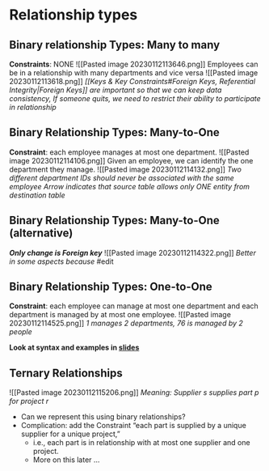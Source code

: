 # Relationship types
## Binary relationship Types: Many to many

**Constraints**: NONE
![[Pasted image 20230112113646.png]]
Employees can be in a relationship with many departments and vice versa
![[Pasted image 20230112113618.png]]
*[[Keys & Key Constraints#Foreign Keys, Referential Integrity|Foreign Keys]] are important so that we can keep data consistency, If someone quits, we need to restrict their ability to participate in relationship*


## Binary Relationship Types: Many-to-One

**Constraint**: each employee manages at most one department.
![[Pasted image 20230112114106.png]]
Given an employee, we can identify the one department they manage.
![[Pasted image 20230112114132.png]]
_Two different department IDs should never be associated with the same employee_
_Arrow indicates that source table allows only ONE entity from destination table_

## Binary Relationship Types: Many-to-One (alternative)

***Only change is Foreign key***
![[Pasted image 20230112114322.png]]
_Better in some aspects because_ #edit

## Binary Relationship Types: One-to-One

**Constraint**: each employee can manage at most one department and each department is managed by at most one employee.
![[Pasted image 20230112114525.png]]
_1 manages 2 departments, 76 is managed by 2 people_

**Look at syntax and examples in [slides](https://eclass.srv.ualberta.ca/pluginfile.php/9222404/mod_resource/content/1/Copy%20of%2003.ER%2BMapping_removed.pdf)**

## Ternary Relationships
![[Pasted image 20230112115206.png]]
*Meaning: Supplier s supplies part p for project r*
- Can we represent this using binary relationships?  
- Complication: add the Constraint “each part is supplied by a unique supplier for a unique project,”  
	- i.e., each part is in relationship with at most one supplier and one project.  
	- More on this later ...